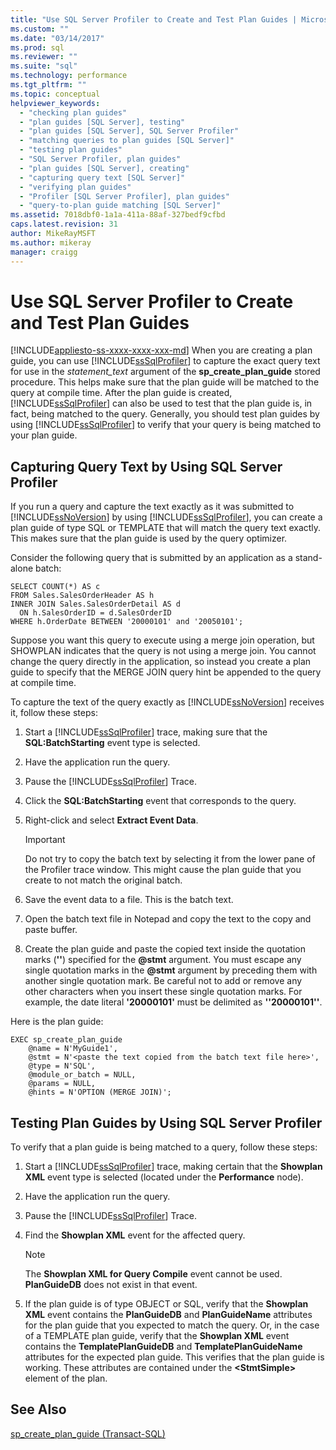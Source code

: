```yaml
---
title: "Use SQL Server Profiler to Create and Test Plan Guides | Microsoft Docs"
ms.custom: ""
ms.date: "03/14/2017"
ms.prod: sql
ms.reviewer: ""
ms.suite: "sql"
ms.technology: performance
ms.tgt_pltfrm: ""
ms.topic: conceptual
helpviewer_keywords: 
  - "checking plan guides"
  - "plan guides [SQL Server], testing"
  - "plan guides [SQL Server], SQL Server Profiler"
  - "matching queries to plan guides [SQL Server]"
  - "testing plan guides"
  - "SQL Server Profiler, plan guides"
  - "plan guides [SQL Server], creating"
  - "capturing query text [SQL Server]"
  - "verifying plan guides"
  - "Profiler [SQL Server Profiler], plan guides"
  - "query-to-plan guide matching [SQL Server]"
ms.assetid: 7018dbf0-1a1a-411a-88af-327bedf9cfbd
caps.latest.revision: 31
author: MikeRayMSFT
ms.author: mikeray
manager: craigg
---
```

# Use SQL Server Profiler to Create and Test Plan Guides
[!INCLUDE[appliesto-ss-xxxx-xxxx-xxx-md](../../includes/appliesto-ss-xxxx-xxxx-xxx-md.md)]
  When you are creating a plan guide, you can use [!INCLUDE[ssSqlProfiler](../../includes/sssqlprofiler-md.md)] to capture the exact query text for use in the *statement_text* argument of the **sp_create_plan_guide** stored procedure. This helps make sure that the plan guide will be matched to the query at compile time. After the plan guide is created, [!INCLUDE[ssSqlProfiler](../../includes/sssqlprofiler-md.md)] can also be used to test that the plan guide is, in fact, being matched to the query. Generally, you should test plan guides by using [!INCLUDE[ssSqlProfiler](../../includes/sssqlprofiler-md.md)] to verify that your query is being matched to your plan guide.  
  
## Capturing Query Text by Using SQL Server Profiler  
 If you run a query and capture the text exactly as it was submitted to [!INCLUDE[ssNoVersion](../../includes/ssnoversion-md.md)] by using [!INCLUDE[ssSqlProfiler](../../includes/sssqlprofiler-md.md)], you can create a plan guide of type SQL or TEMPLATE that will match the query text exactly. This makes sure that the plan guide is used by the query optimizer.  
  
 Consider the following query that is submitted by an application as a stand-alone batch:  
  
```  
SELECT COUNT(*) AS c  
FROM Sales.SalesOrderHeader AS h  
INNER JOIN Sales.SalesOrderDetail AS d  
  ON h.SalesOrderID = d.SalesOrderID  
WHERE h.OrderDate BETWEEN '20000101' and '20050101';  
```  
  
 Suppose you want this query to execute using a merge join operation, but SHOWPLAN indicates that the query is not using a merge join. You cannot change the query directly in the application, so instead you create a plan guide to specify that the MERGE JOIN query hint be appended to the query at compile time.  
  
 To capture the text of the query exactly as [!INCLUDE[ssNoVersion](../../includes/ssnoversion-md.md)] receives it, follow these steps:  
  
1.  Start a [!INCLUDE[ssSqlProfiler](../../includes/sssqlprofiler-md.md)] trace, making sure that the **SQL:BatchStarting** event type is selected.  
  
2.  Have the application run the query.  
  
3.  Pause the [!INCLUDE[ssSqlProfiler](../../includes/sssqlprofiler-md.md)] Trace.  
  
4.  Click the **SQL:BatchStarting** event that corresponds to the query.  
  
5.  Right-click and select **Extract Event Data**.  
  
    > [!IMPORTANT]  
    >  Do not try to copy the batch text by selecting it from the lower pane of the Profiler trace window. This might cause the plan guide that you create to not match the original batch.  
  
6.  Save the event data to a file. This is the batch text.  
  
7.  Open the batch text file in Notepad and copy the text to the copy and paste buffer.  
  
8.  Create the plan guide and paste the copied text inside the quotation marks (**''**) specified for the **@stmt** argument. You must escape any single quotation marks in the **@stmt** argument by preceding them with another single quotation mark. Be careful not to add or remove any other characters when you insert these single quotation marks. For example, the date literal **'**20000101**'** must be delimited as **''**20000101**''**.  
  
 Here is the plan guide:  
  
```  
EXEC sp_create_plan_guide   
    @name = N'MyGuide1',  
    @stmt = N'<paste the text copied from the batch text file here>',  
    @type = N'SQL',  
    @module_or_batch = NULL,  
    @params = NULL,  
    @hints = N'OPTION (MERGE JOIN)';  
```  
  
## Testing Plan Guides by Using SQL Server Profiler  
 To verify that a plan guide is being matched to a query, follow these steps:  
  
1.  Start a [!INCLUDE[ssSqlProfiler](../../includes/sssqlprofiler-md.md)] trace, making certain that the **Showplan XML** event type is selected (located under the **Performance** node).  
  
2.  Have the application run the query.  
  
3.  Pause the [!INCLUDE[ssSqlProfiler](../../includes/sssqlprofiler-md.md)] Trace.  
  
4.  Find the **Showplan XML** event for the affected query.  
  
    > [!NOTE]  
    >  The **Showplan XML for Query Compile** event cannot be used. **PlanGuideDB** does not exist in that event.  
  
5.  If the plan guide is of type OBJECT or SQL, verify that the **Showplan XML** event contains the **PlanGuideDB** and **PlanGuideName** attributes for the plan guide that you expected to match the query. Or, in the case of a TEMPLATE plan guide, verify that the **Showplan XML** event contains the **TemplatePlanGuideDB** and **TemplatePlanGuideName** attributes for the expected plan guide. This verifies that the plan guide is working. These attributes are contained under the **\<StmtSimple>** element of the plan.  
  
## See Also  
 [sp_create_plan_guide &#40;Transact-SQL&#41;](../../relational-databases/system-stored-procedures/sp-create-plan-guide-transact-sql.md)  
  
  
